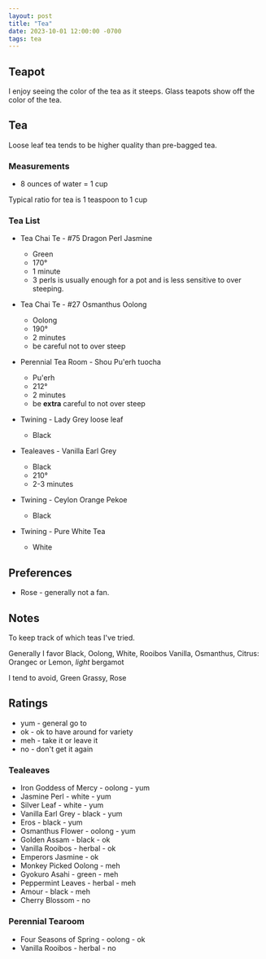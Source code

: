 ```yaml
---
layout: post
title: "Tea"
date: 2023-10-01 12:00:00 -0700
tags: tea
---
```



## Teapot

I enjoy seeing the color of the tea as it steeps. Glass teapots show off the color of the tea.

## Tea

Loose leaf tea tends to be higher quality than pre-bagged tea.

### Measurements

- 8 ounces of water = 1 cup

Typical ratio for tea is 1 teaspoon to 1 cup

### Tea List

- Tea Chai Te - #75 Dragon Perl Jasmine
    - Green
    - 170°
    - 1 minute
    - 3 perls is usually enough for a pot and is less sensitive to over steeping.

- Tea Chai Te - #27 Osmanthus Oolong
    - Oolong
    - 190°
    - 2 minutes
    - be careful not to over steep

- Perennial Tea Room - Shou Pu'erh tuocha
    - Pu'erh
    - 212°
    - 2 minutes
    - be __extra__ careful to not over steep

- Twining - Lady Grey loose leaf
    - Black

- Tealeaves - Vanilla Earl Grey
    - Black
    - 210°
    - 2-3 minutes

- Twining - Ceylon Orange Pekoe
    - Black

- Twining - Pure White Tea
    - White

## Preferences

- Rose - generally not a fan.

## Notes

To keep track of which teas I've tried.

Generally I favor Black, Oolong, White, Rooibos
Vanilla, Osmanthus, Citrus: Orangec or Lemon, _light_ bergamot

I tend to avoid, Green
Grassy, Rose

## Ratings

- yum - general go to
- ok - ok to have around for variety
- meh - take it or leave it
- no - don't get it again

### Tealeaves

- Iron Goddess of Mercy - oolong - yum
- Jasmine Perl - white - yum
- Silver Leaf - white - yum
- Vanilla Earl Grey - black - yum
- Eros - black - yum
- Osmanthus Flower - oolong - yum
- Golden Assam - black - ok
- Vanilla Rooibos - herbal - ok
- Emperors Jasmine - ok
- Monkey Picked Oolong - meh
- Gyokuro Asahi - green - meh
- Peppermint Leaves - herbal - meh
- Amour - black - meh
- Cherry Blossom - no

### Perennial Tearoom

- Four Seasons of Spring - oolong - ok
- Vanilla Rooibos - herbal - no
